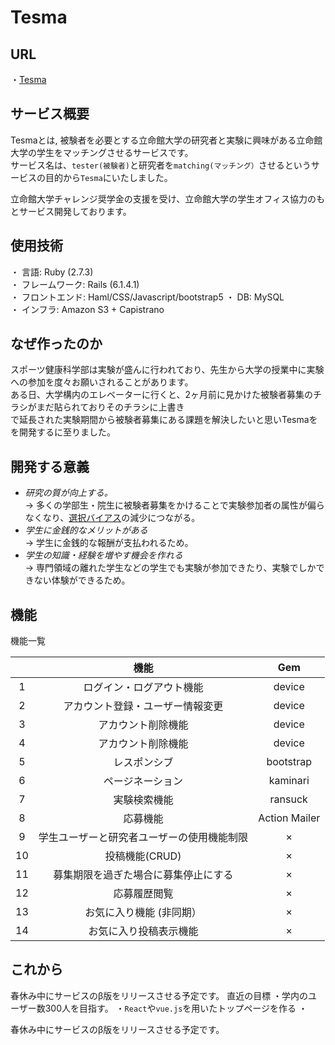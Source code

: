 # Tesma
## URL 
・[Tesma](http:///) 

## サービス概要
Tesmaとは, 被験者を必要とする立命館大学の研究者と実験に興味がある立命館大学の学生をマッチングさせるサービスです。  
サービス名は、`tester(被験者)`と研究者を`matching(マッチング）`させるというサービスの目的から`Tesma`にいたしました。 

立命館大学チャレンジ奨学金の支援を受け、立命館大学の学生オフィス協力のもとサービス開発しております。

## 使用技術  
・ 言語: Ruby (2.7.3)  
・ フレームワーク: Rails (6.1.4.1)  
・ フロントエンド: Haml/CSS/Javascript/bootstrap5
・ DB: MySQL  
・ インフラ: Amazon S3 + Capistrano 

## なぜ作ったのか
   スポーツ健康科学部は実験が盛んに行われており、先生から大学の授業中に実験への参加を度々お願いされることがあります。  
    ある日、大学構内のエレベーターに行くと、2ヶ月前に見かけた被験者募集のチラシがまだ貼られておりそのチラシに上書き  
   で延長された実験期間から被験者募集にある課題を解決したいと思いTesmaをを開発するに至りました。
## 開発する意義


  - *研究の質が向上する。*  
        → 多くの学部生・院生に被験者募集をかけることで実験参加者の属性が偏らなくなり、[選択バイアス](https://jeaweb.jp/glossary/glossary012.html)の減少につながる。
  - *学生に金銭的なメリットがある*    
        → 学生に金銭的な報酬が支払われるため。
  - *学生の知識・経験を増やす機会を作れる*    
        → 専門領域の離れた学生などの学生でも実験が参加できたり、実験でしかできない体験ができるため。

      
     
 
## 機能
機能一覧

|  | 機能 | Gem |
|:---:|:---:|:---:|
|1|ログイン・ログアウト機能 |device|
|2|アカウント登録・ユーザー情報変更 |device|
|3|アカウント削除機能|device|
|4|アカウント削除機能|device|
|5|レスポンシブ|bootstrap|
|6|ページネーション|kaminari|
|7|実験検索機能|ransuck|
|8|応募機能|Action Mailer|
|9|学生ユーザーと研究者ユーザーの使用機能制限|×|
|10|投稿機能(CRUD)|×|
|11|募集期限を過ぎた場合に募集停止にする|×|
|12|応募履歴閲覧|×|
|13|お気に入り機能 (非同期）|×|
|14|お気に入り投稿表示機能|×|

## これから

春休み中にサービスのβ版をリリースさせる予定です。 
直近の目標
・学内のユーザー数300人を目指す。
・`React`や`vue.js`を用いたトップページを作る
・

春休み中にサービスのβ版をリリースさせる予定です。  
